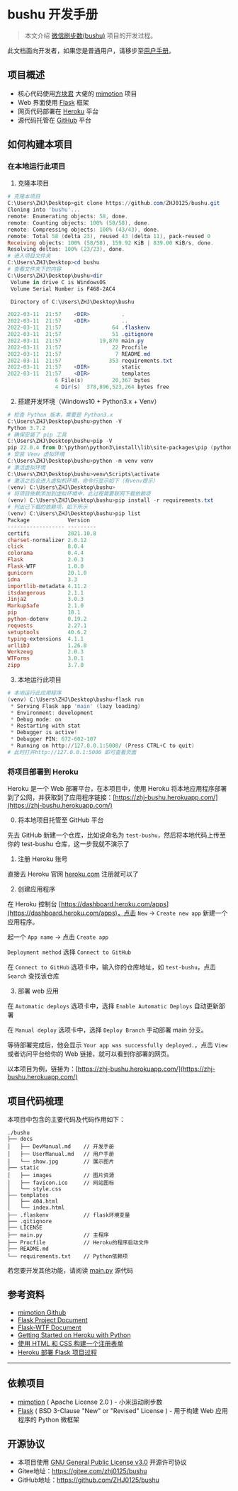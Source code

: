 # bushu 开发手册

> 本文介绍 [微信刷步数(bushu)](https://github.com/ZHJ0125/bushu) 项目的开发过程。

此文档面向开发者，如果您是普通用户，请移步至[用户手册](./UserManual.md)。

## 项目概述

* 核心代码使用[方块君](https://github.com/577fkj) 大佬的 [mimotion](https://github.com/577fkj/mimotion) 项目
* Web 界面使用 [Flask](https://github.com/pallets/flask) 框架
* 网页代码部署在 [Heroku](https://www.heroku.com/) 平台
* 源代码托管在 [GitHub](https://github.com/ZHJ0125/bushu) 平台

## 如何构建本项目

### 在本地运行此项目

1. 克隆本项目

```powershell
# 克隆本项目
C:\Users\ZHJ\Desktop>git clone https://github.com/ZHJ0125/bushu.git
Cloning into 'bushu'...
remote: Enumerating objects: 58, done.
remote: Counting objects: 100% (58/58), done.
remote: Compressing objects: 100% (43/43), done.
remote: Total 58 (delta 23), reused 43 (delta 11), pack-reused 0
Receiving objects: 100% (58/58), 159.92 KiB | 839.00 KiB/s, done.
Resolving deltas: 100% (23/23), done.
# 进入项目文件夹
C:\Users\ZHJ\Desktop>cd bushu
# 查看文件夹下的内容
C:\Users\ZHJ\Desktop\bushu>dir
 Volume in drive C is WindowsOS
 Volume Serial Number is F468-2AC4

 Directory of C:\Users\ZHJ\Desktop\bushu

2022-03-11  21:57    <DIR>          .
2022-03-11  21:57    <DIR>          ..
2022-03-11  21:57                64 .flaskenv
2022-03-11  21:57                51 .gitignore
2022-03-11  21:57            19,870 main.py
2022-03-11  21:57                22 Procfile
2022-03-11  21:57                 7 README.md
2022-03-11  21:57               353 requirements.txt
2022-03-11  21:57    <DIR>          static
2022-03-11  21:57    <DIR>          templates
               6 File(s)         20,367 bytes
               4 Dir(s)  378,896,523,264 bytes free
```

2. 搭建开发环境（Windows10 + Python3.x + Venv）

```powershell
# 检查 Python 版本，需要是 Python3.x
C:\Users\ZHJ\Desktop\bushu>python -V
Python 3.7.2
# 确保安装了 pip 工具
C:\Users\ZHJ\Desktop\bushu>pip -V
pip 22.0.4 from D:\python\python3\install\lib\site-packages\pip (python 3.7)
# 安装 Venv 虚拟环境
C:\Users\ZHJ\Desktop\bushu>python -m venv venv
# 激活虚拟环境
C:\Users\ZHJ\Desktop\bushu>venv\Scripts\activate
# 激活之后会进入虚拟机环境，命令行显示如下（有venv提示）
(venv) C:\Users\ZHJ\Desktop\bushu>
# 将项目依赖添加到虚拟环境中，此过程需要联网下载依赖项
(venv) C:\Users\ZHJ\Desktop\bushu>pip install -r requirements.txt
# 列出已下载的依赖项，如下所示
(venv) C:\Users\ZHJ\Desktop\bushu>pip list
Package            Version
------------------ ---------
certifi            2021.10.8
charset-normalizer 2.0.12
click              8.0.4
colorama           0.4.4
Flask              2.0.3
Flask-WTF          1.0.0
gunicorn           20.1.0
idna               3.3
importlib-metadata 4.11.2
itsdangerous       2.1.1
Jinja2             3.0.3
MarkupSafe         2.1.0
pip                18.1
python-dotenv      0.19.2
requests           2.27.1
setuptools         40.6.2
typing-extensions  4.1.1
urllib3            1.26.8
Werkzeug           2.0.3
WTForms            3.0.1
zipp               3.7.0
```

3. 本地运行此项目

```powershell
# 本地运行此应用程序
(venv) C:\Users\ZHJ\Desktop\bushu>flask run
 * Serving Flask app 'main' (lazy loading)
 * Environment: development
 * Debug mode: on
 * Restarting with stat
 * Debugger is active!
 * Debugger PIN: 672-602-107
 * Running on http://127.0.0.1:5000/ (Press CTRL+C to quit)
# 此时打开http://127.0.0.1:5000 即可查看页面
```

### 将项目部署到 Heroku

Heroku 是一个 Web 部署平台，在本项目中，使用 Heroku 将本地应用程序部署到了公网，并获取到了应用程序链接：[https://zhj-bushu.herokuapp.com/](https://zhj-bushu.herokuapp.com/)

0. 将本地项目托管至 GitHub 平台

先去 GitHub 新建一个仓库，比如说命名为 `test-bushu`，然后将本地代码上传至你的 test-bushu 仓库，这一步我就不演示了

1. 注册 Heroku 账号

直接去 Heroku 官网 [heroku.com](heroku.com) 注册就可以了

2. 创建应用程序

在 Heroku 控制台 [https://dashboard.heroku.com/apps](https://dashboard.heroku.com/apps)，点击 `New` -> `Create new app` 新建一个应用程序。

起一个 `App name` -> 点击 `Create app`

`Deployment method` 选择 `Connect to GitHub`

在 `Connect to GitHub` 选项卡中，输入你的仓库地址，如 `test-bushu`，点击 `Search` 查找该仓库

3. 部署 web 应用

在 `Automatic deploys` 选项卡中，选择 `Enable Automatic Deploys` 自动更新部署

在 `Manual deploy` 选项卡中，选择 `Deploy Branch` 手动部署 main 分支。

等待部署完成后，他会显示 `Your app was successfully deployed.`，点击 `View` 或者访问平台给你的 Web 链接，就可以看到你部署的网页。

以本项目为例，链接为：[https://zhj-bushu.herokuapp.com/](https://zhj-bushu.herokuapp.com/)

## 项目代码梳理

本项目中包含的主要代码及代码作用如下：

```
./bushu
├── docs
│   ├── DevManual.md    // 开发手册
│   ├── UserManual.md   // 用户手册
│   └── show.jpg        // 展示图片
├── static
│   ├── images          // 图片资源
│   ├── favicon.ico     // 网站图标
│   └── style.css
├── templates
│   ├── 404.html
│   └── index.html
├── .flaskenv           // flask环境变量
├── .gitignore
├── LICENSE
├── main.py             // 主程序
├── Procfile            // Heroku的程序启动文件
├── README.md
└── requirements.txt    // Python依赖项
```

若您要开发其他功能，请阅读 [main.py](../main.py) 源代码

## 参考资料

* [mimotion Github](https://github.com/577fkj/mimotion)
* [Flask Project Document](https://flask.palletsprojects.com/en/2.0.x/)
* [Flask-WTF Document](https://flask-wtf.readthedocs.io/en/latest/quickstart/)
* [Getting Started on Heroku with Python](https://devcenter.heroku.com/articles/getting-started-with-python)
* [使用 HTML 和 CSS 构建一个注册表单](https://chinese.freecodecamp.org/news/how-to-build-sign-up-form-with-html-and-css/)
* [Heroku 部署 Flask 项目过程](https://wakingup.herokuapp.com/post/1/Heroku%E9%83%A8%E7%BD%B2Flask%E9%A1%B9%E7%9B%AE%E8%BF%87%E7%A8%8B)

---

## 依赖项目

* [mimotion](https://github.com/577fkj/mimotion) ( Apache License 2.0 ) - 小米运动刷步数
* [Flask](https://github.com/pallets/flask) ( BSD 3-Clause "New" or "Revised" License ) - 用于构建 Web 应用程序的 Python 微框架

## 开源协议

* 本项目使用 [GNU General Public License v3.0](https://github.com/ZHJ0125/bushu/blob/main/LICENSE)  开源许可协议
* Gitee地址：https://gitee.com/zhj0125/bushu
* GitHub地址：https://github.com/ZHJ0125/bushu
